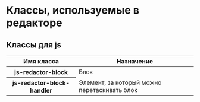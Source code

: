 # Классы, используемые в редакторе


## Классы для js

<table>
    <thead>
        <th>Имя класса</th>
        <th>Назначение</th>
    </thead>
    <tbody>
        <tr>
            <th>js-redactor-block</th>
            <td>Блок</td>
        </tr>
        <tr>
            <th>js-redactor-block-handler</th>
            <td>Элемент, за который можно перетаскивать блок</td>
        </tr>
    </tbody>
</table>
